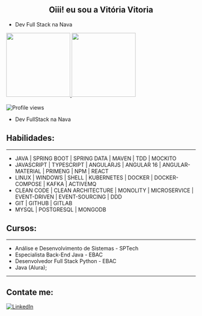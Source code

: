 <h2 align="center">Oiii! eu sou a Vitória Vitoria</h2>


- Dev Full Stack na Nava

 <div>
  <a href="https://github.com/vitoriasilva98/vitoriasilva98">
     <img height="170em" src="https://github-readme-stats.vercel.app/api?username=vitoriasilva98&show_icons=true&theme=radical&include_all_commits=true&count_private=true"/>
     <img height="170em" src="https://github-readme-stats.vercel.app/api/top-langs/?username=vitoriasilva98&layout=compact&langs_count=7&theme=radical"/>
  </a>
</div>
<br>
  <img src="https://komarev.com/ghpvc/?username=vitoriasilva98&color=orange" alt="Profile views" />

- Dev FullStack na Nava

## Habilidades: 
---
- JAVA | SPRING BOOT | SPRING DATA | MAVEN | TDD | MOCKITO
- JAVASCRIPT | TYPESCRIPT | ANGULARJS | ANGULAR 16 | ANGULAR-MATERIAL | PRIMENG | NPM | REACT  
- LINUX | WINDOWS | SHELL | KUBERNETES | DOCKER | DOCKER-COMPOSE | KAFKA | ACTIVEMQ
- CLEAN CODE | CLEAN ARCHITECTURE | MONOLITY | MICROSERVICE | EVENT-DRIVEN | EVENT-SOURCING | DDD  
- GIT | GITHUB | GITLAB  
- MYSQL | POSTGRESQL | MONGODB  

## Cursos: 
---
- Análise e Desenvolvimento de Sistemas - SPTech
- Especialista Back-End Java - EBAC
- Desenvolvedor Full Stack Python - EBAC
- Java (Alura);
---
## Contate me: 

[![LinkedIn](https://camo.githubusercontent.com/078a190291061c96a40d8ed74889f00e0aeec21a17d9a726038588a3248b24f2/68747470733a2f2f696d672e736869656c64732e696f2f62616467652f4c696e6b6564496e2d2532333030373742352e7376673f267374796c653d666c61742d737175617265266c6f676f3d6c696e6b6564696e266c6f676f436f6c6f723d7768697465)](https://www.linkedin.com/in/vitoriasilvaeleuteriovitoria/)

<!--
**vitoriasilva98/vitoriasilva98** is a ✨ _special_ ✨ repository because its `README.md` (this file) appears on your GitHub profile.

Here are some ideas to get you started:

- 🔭 I’m currently working on ...
- 🌱 I’m currently learning ...
- 👯 I’m looking to collaborate on ...
- 🤔 I’m looking for help with ...
- 💬 Ask me about ...
- 📫 How to reach me: ...
- 😄 Pronouns: ...
- ⚡ Fun fact: ...
-->
